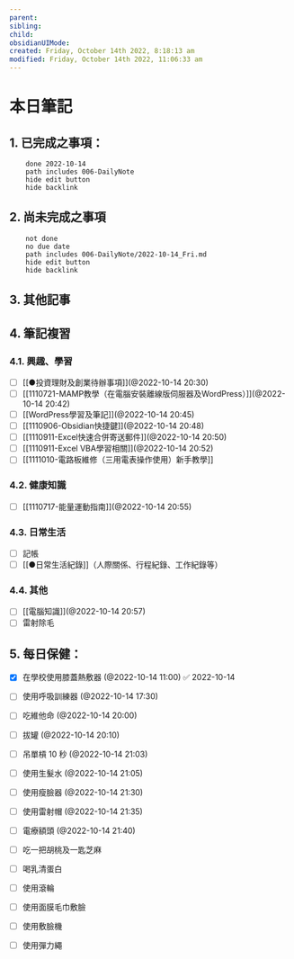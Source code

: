 ```yaml
---
parent: 
sibling: 
child: 
obsidianUIMode: 
created: Friday, October 14th 2022, 8:18:13 am
modified: Friday, October 14th 2022, 11:06:33 am
---
```


# 本日筆記


## 1. 已完成之事項：
```tasks
	done 2022-10-14
	path includes 006-DailyNote
	hide edit button 
	hide backlink
```

## 2. 尚未完成之事項
```tasks
	not done
	no due date
	path includes 006-DailyNote/2022-10-14_Fri.md
	hide edit button 
	hide backlink
```

## 3. 其他記事

## 4. 筆記複習
### 4.1. 興趣、學習
- [ ] [[●投資理財及創業待辦事項]](@2022-10-14 20:30)
- [ ] [[1110721-MAMP教學（在電腦安裝離線版伺服器及WordPress）]](@2022-10-14 20:42)
- [ ] [[WordPress學習及筆記]](@2022-10-14 20:45)
- [ ] [[1110906-Obsidian快捷鍵]](@2022-10-14 20:48)
- [ ] [[1110911-Excel快速合併寄送郵件]](@2022-10-14 20:50)
- [ ] [[1110911-Excel VBA學習相關]](@2022-10-14 20:52)
- [ ] [[1111010-電路板維修（三用電表操作使用）新手教學]]

### 4.2. 健康知識
- [ ] [[1110717-能量運動指南]](@2022-10-14 20:55)

### 4.3. 日常生活
- [ ] 記帳
- [ ] [[●日常生活紀錄]]（人際關係、行程紀錄、工作紀錄等）

### 4.4. 其他
- [ ] [[電腦知識]](@2022-10-14 20:57)
- [ ] 雷射除毛

## 5. 每日保健：
- [x] 在學校使用膝蓋熱敷器 (@2022-10-14 11:00) ✅ 2022-10-14
- [ ] 使用呼吸訓練器 (@2022-10-14 17:30)
- [ ] 吃維他命 (@2022-10-14 20:00)
- [ ] 拔罐 (@2022-10-14 20:10)
- [ ] 吊單槓 10 秒 (@2022-10-14 21:03)
- [ ] 使用生髮水 (@2022-10-14 21:05)
- [ ] 使用瘦臉器 (@2022-10-14 21:30)
- [ ] 使用雷射帽 (@2022-10-14 21:35)
- [ ] 電療額頭 (@2022-10-14 21:40)
- [ ] 吃一把胡桃及一匙芝麻
- [ ] 喝乳清蛋白
- [ ] 使用滾輪
- [ ] 使用面膜毛巾敷臉
- [ ] 使用敷臉機
- [ ] 使用彈力繩



